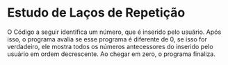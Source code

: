 # Estudo de Laços de Repetição 

O Código a seguir identifica um número, que é inserido pelo usuário. Após isso, o programa avalia se esse programa é diferente de 0, se isso for verdadeiro, ele mostra todos os números antecessores do inserido pelo usuário em ordem decrescente. Ao chegar em zero, o programa finaliza. 
